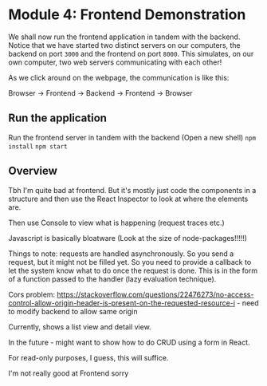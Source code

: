 # Module 4: Frontend Demonstration

We shall now run the frontend application in tandem with the backend. Notice that we have started two distinct servers on our computers, the backend on port ```3000``` and the frontend on port ```8000```. This simulates, on our own computer, two web servers communicating with each other! 

As we click around on the webpage, the communication is like this:

Browser -> Frontend -> Backend -> Frontend -> Browser

## Run the application

Run the frontend server in tandem with the backend (Open a new shell)
```npm install```
```npm start``` 

## Overview

Tbh I'm quite bad at frontend. But it's mostly just code the components in a structure and then use the React Inspector to look at where the elements are.

Then use Console to view what is happening (request traces etc.)

Javascript is basically bloatware (Look at the size of node-packages!!!!!)

Things to note: requests are handled asynchronously. So you send a request, but it might not be filled yet. So you need to provide a callback to let the system know what to do once the request is done. This is in the form of a function passed to the handler (lazy evaluation technique).

Cors problem: https://stackoverflow.com/questions/22476273/no-access-control-allow-origin-header-is-present-on-the-requested-resource-i - need to modify backend to allow same origin

Currently, shows a list view and detail view.

In the future - might want to show how to do CRUD using a form in React.

For read-only purposes, I guess, this will suffice.

I'm not really good at Frontend sorry